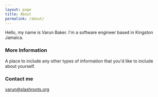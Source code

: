 ```yaml
---
layout: page
title: About
permalink: /about/
---
```


Hello, my name is Varun Baker. I'm a software engineer based in Kingston Jamaica.

### More Information

A place to include any other types of information that you'd like to include about yourself. 

### Contact me

[varun@slashroots.org](mailto:varun@slashroots.org)

